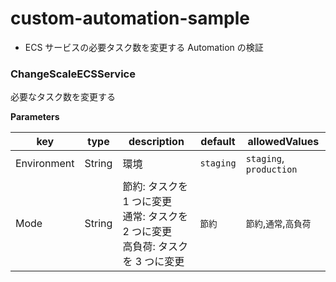 # custom-automation-sample

- ECS サービスの必要タスク数を変更する Automation の検証

### ChangeScaleECSService

必要なタスク数を変更する

**Parameters**

| key         | type   | description                                                                           | default   | allowedValues           |
| ----------- | ------ | ------------------------------------------------------------------------------------- | --------- | ----------------------- |
| Environment | String | 環境                                                                                  | `staging` | `staging`, `production` |
| Mode        | String | 節約: タスクを 1 つに変更<br>通常: タスクを 2 つに変更<br>高負荷: タスクを 3 つに変更 | `節約`    | `節約`,`通常`,`高負荷`  |
